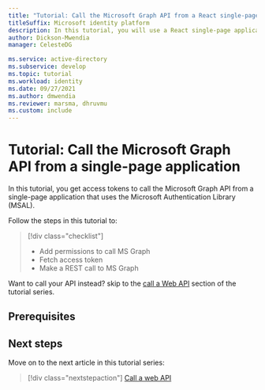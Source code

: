 ```yaml
---
title: "Tutorial: Call the Microsoft Graph API from a React single-page application"
titleSuffix: Microsoft identity platform
description: In this tutorial, you will use a React single-page application to call the Microsoft Graph API
author: Dickson-Mwendia
manager: CelesteDG

ms.service: active-directory
ms.subservice: develop
ms.topic: tutorial
ms.workload: identity
ms.date: 09/27/2021
ms.author: dmwendia
ms.reviewer: marsma, dhruvmu
ms.custom: include
---
```


# Tutorial: Call the Microsoft Graph API from a single-page application

In this tutorial, you get access tokens to call the Microsoft Graph API from a single-page application that uses the Microsoft Authentication Library (MSAL). 

Follow the steps in this tutorial to:

> [!div class="checklist"]
> - Add permissions to call MS Graph
> - Fetch access token
> - Make a REST call to MS Graph 

Want to call your API instead? skip to the [call a Web API](tutorial-single-page-app-05-call-web-api.md) section of the tutorial series. 

## Prerequisites




## Next steps

Move on to the next article in this tutorial series: 

> [!div class="nextstepaction"]
> [Call a web API ](tutorial-single-page-app-06-call-web-api.md)